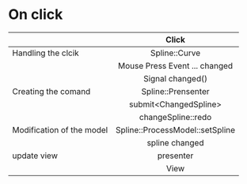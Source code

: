 # On click
 
|                     | Click           |
| :------------------ | :-------------: |
| Handling the clcik  | Spline::Curve   |
|                     | Mouse Press Event ... changed |
|                     | Signal changed() |
| Creating the comand | Spline::Prensenter |
|                     | submit\<ChangedSpline\> |
|                     | changeSpline::redo |
| Modification of the model | Spline::ProcessModel::setSpline |
|                           | spline changed |
| update view               | presenter |
|                           | View |
